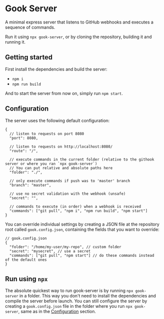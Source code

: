 # Gook Server

A minimal express server that listens to GitHub webhooks and executes a sequence of commands.

Run it using `npx gook-server`, or by cloning the repository, building it and running it.

## Getting started

First install the dependencies and build the server:

- `npm i`
- `npm run build`

And to start the server from now on, simply run `npm start`.

## Configuration

The server uses the following default configuration:

```jsonc
{
  // listen to requests on port 8080
  "port": 8080,

  // listen to requests on http://localhost:8080/
  "route": "/",

  // execute commands in the current folder (relative to the githook server or where you ran `npx gook-server`)
  // You can put relative and absolute paths here
  "folder": "./",

  // only execute commands if push was to 'master' branch
  "branch": "master",

  // use no secret validation with the webhook (unsafe)
  "secret": "",

  // commands to execute (in order) when a webhook is received
  "commands": ["git pull", "npm i", "npm run build", "npm start"]
}
```

You can override individual settings by creating a JSON file at the repository root called `gook.config.json`, containing the fields that you want to override:

```jsonc
// gook.config.json
{
  "folder": "/home/my-user/my-repo", // custom folder
  "secret": "mysecret", // use a secret
  "commands": ["git pull", "npm start"] // do these commands instead of the default ones
}
```

## Run using `npx`

The absolute quickest way to run gook-server is by running `npx gook-server` in a folder. This way you don't need to install the dependencies and compile the server before launch.
You can still configure the server by creating a `gook.config.json` file in the folder where you run `npx gook-server`, same as in the [Configuration](#configuration) section.
